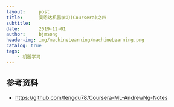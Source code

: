 ```yaml
---
layout:     post
title:      吴恩达机器学习(Coursera)之四
subtitle:   
date:       2019-12-01
author:     bjmsong
header-img: img/machineLearning/machineLearning.png
catalog: true
tags:
    - 机器学习
---
```

> 






## 参考资料
- https://github.com/fengdu78/Coursera-ML-AndrewNg-Notes




